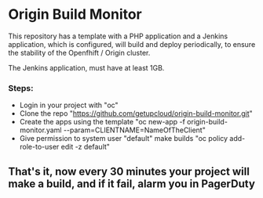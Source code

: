 # Origin Build Monitor


This repository has a template with a PHP application and a Jenkins application, which is
configured, will build and deploy periodically, to ensure the stability of the Openfhift / Origin
cluster.

The Jenkins application, must have at least 1GB.

### Steps:

  - Login in your project with "oc"
  - Clone the repo "https://github.com/getupcloud/origin-build-monitor.git"
  - Create the apps using the template "oc new-app -f origin-build-monitor.yaml --param=CLIENTNAME=NameOfTheClient"
  - Give permission to system user "default" make builds "oc policy add-role-to-user edit -z default"

## That's it, now every 30 minutes your project will make a build, and if it fail, alarm you in PagerDuty

